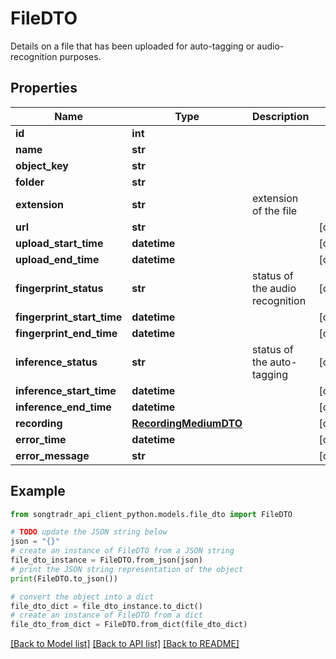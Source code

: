 # FileDTO

Details on a file that has been uploaded for auto-tagging or audio-recognition purposes.

## Properties

Name | Type | Description | Notes
------------ | ------------- | ------------- | -------------
**id** | **int** |  | 
**name** | **str** |  | 
**object_key** | **str** |  | 
**folder** | **str** |  | 
**extension** | **str** | extension of the file | 
**url** | **str** |  | [optional] 
**upload_start_time** | **datetime** |  | [optional] 
**upload_end_time** | **datetime** |  | [optional] 
**fingerprint_status** | **str** | status of the audio recognition | [optional] 
**fingerprint_start_time** | **datetime** |  | [optional] 
**fingerprint_end_time** | **datetime** |  | [optional] 
**inference_status** | **str** | status of the auto-tagging | [optional] 
**inference_start_time** | **datetime** |  | [optional] 
**inference_end_time** | **datetime** |  | [optional] 
**recording** | [**RecordingMediumDTO**](RecordingMediumDTO.md) |  | [optional] 
**error_time** | **datetime** |  | [optional] 
**error_message** | **str** |  | [optional] 

## Example

```python
from songtradr_api_client_python.models.file_dto import FileDTO

# TODO update the JSON string below
json = "{}"
# create an instance of FileDTO from a JSON string
file_dto_instance = FileDTO.from_json(json)
# print the JSON string representation of the object
print(FileDTO.to_json())

# convert the object into a dict
file_dto_dict = file_dto_instance.to_dict()
# create an instance of FileDTO from a dict
file_dto_from_dict = FileDTO.from_dict(file_dto_dict)
```
[[Back to Model list]](../README.md#documentation-for-models) [[Back to API list]](../README.md#documentation-for-api-endpoints) [[Back to README]](../README.md)



